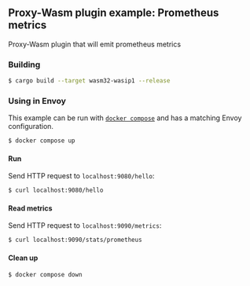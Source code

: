 ## Proxy-Wasm plugin example: Prometheus metrics

Proxy-Wasm plugin that will emit prometheus metrics

### Building

```sh
$ cargo build --target wasm32-wasip1 --release
```

### Using in Envoy

This example can be run with [`docker compose`](https://docs.docker.com/compose/install/)
and has a matching Envoy configuration.

```sh
$ docker compose up
```

#### Run

Send HTTP request to `localhost:9080/hello`:

```sh
$ curl localhost:9080/hello
```

#### Read metrics

Send HTTP request to `localhost:9090/metrics`:

```sh
$ curl localhost:9090/stats/prometheus
```

#### Clean up

```sh
$ docker compose down
```
